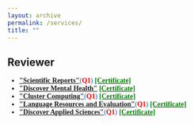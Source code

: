 ```yaml
---
layout: archive
permalink: /services/
title: ""
---
```


## Reviewer

<ul style="font-family:Trebuchet MS; color:black;">

<li><b style="color:#389EDA"><a href="https://www.nature.com/srep/about">"Scientific Reports"</a>(<span style="color:red"><strong>Q1</strong></span>)</b> <b style="color:#389EDA"><a href="https://drive.google.com/file/d/1vwkKi50DBHZ7H1KdyP38E0h2NBvIEegd/view?usp=sharing"><span style="color:green; display:inline;">[Certificate]</span></a></b> </li> 

<li><b style="color:#389EDA"><a href="https://link.springer.com/journal/44192">"Discover Mental Health"</a></b> <b style="color:#389EDA"><a href="https://drive.google.com/file/d/1roKjjf-UgFVb3kDrbtErU9At8475Ol3T/view?usp=sharing"><span style="color:green; display:inline;">[Certificate]</span></a></b> </li> 

<li><b style="color:#389EDA"><a href="Cluster Computing">"Cluster Computing"</a>(<span style="color:red"><strong>Q1</strong></span>)</b> <b style="color:#389EDA"><a href="https://drive.google.com/file/d/1O4GV4zTsPmAilrRzqqo4qaz3I-mtEmJc/view?usp=sharing"><span style="color:green; display:inline;">[Certificate]</span></a></b></li> 

<li><b style="color:#389EDA"><a href="https://link.springer.com/journal/10579">"Language Resources and Evaluation"</a>(<span style="color:red"><strong>Q1</strong></span>)</b> <b style="color:#389EDA"><a href="https://drive.google.com/file/d/1iy-3KVMfLs9NDebd2yN8eBV4gAV6we8g/view?usp=sharing"><span style="color:green; display:inline;">[Certificate]</span></a></b> </li> 

<li><b style="color:#389EDA"><a href="https://link.springer.com/journal/42452">"Discover Applied Sciences"</a>(<span style="color:red"><strong>Q1</strong></span>)</b> <b style="color:#389EDA"><a href="https://drive.google.com/file/d/1hlqteUqUvSxmOMc2xI3SHXHc3r59DIcO/view?usp=sharing"><span style="color:green; display:inline;">[Certificate]</span></a></b> </li> 

</ul>



